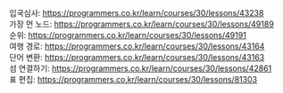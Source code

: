 입국심사: https://programmers.co.kr/learn/courses/30/lessons/43238  
가장 먼 노드: https://programmers.co.kr/learn/courses/30/lessons/49189   
순위: https://programmers.co.kr/learn/courses/30/lessons/49191  
여행 경로: https://programmers.co.kr/learn/courses/30/lessons/43164   
단어 변환: https://programmers.co.kr/learn/courses/30/lessons/43163   
섬 연결하기: https://programmers.co.kr/learn/courses/30/lessons/42861  
표 편집: https://programmers.co.kr/learn/courses/30/lessons/81303  
